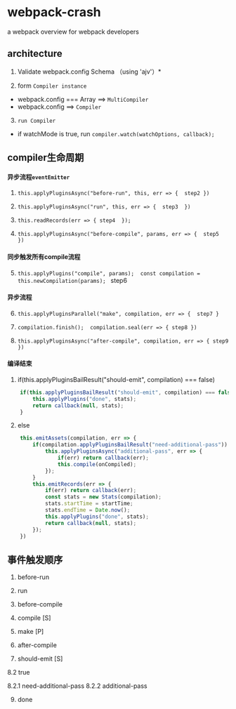 # webpack-crash

a webpack overview for webpack developers


## architecture

1. Validate webpack.config Schema （using 'ajv'）*

2. form `Compiler instance `

- webpack.config === Array   ==> `MultiCompiler`
- webpack.config ==>   `Compiler`

3. `run Compiler`

- if watchMode is true, run `compiler.watch(watchOptions, callback);`



## compiler生命周期

#### 异步流程`eventEmitter`

1.  `this.applyPluginsAsync("before-run", this, err => {  step2 })`

2. `this.applyPluginsAsync("run", this, err => {  step3  })`

3. `this.readRecords(err => { step4  });`

4. `this.applyPluginsAsync("before-compile", params, err => {  step5  })`

#### 同步触发所有compile流程

5. `this.applyPlugins("compile", params);  const compilation = this.newCompilation(params); ` step6

#### 异步流程

6. `this.applyPluginsParallel("make", compilation, err => {  step7 }`

7. `compilation.finish();  compilation.seal(err => { step8 })`

8. `this.applyPluginsAsync("after-compile", compilation, err => { step9 })`

#### 编译结束

1.  if(this.applyPluginsBailResult("should-emit", compilation) === false)
```js
    if(this.applyPluginsBailResult("should-emit", compilation) === false) {
        this.applyPlugins("done", stats);
        return callback(null, stats);
    }
```

2. else
```js
    this.emitAssets(compilation, err => {
        if(compilation.applyPluginsBailResult("need-additional-pass")) {
            this.applyPluginsAsync("additional-pass", err => {
				if(err) return callback(err);
				this.compile(onCompiled);
			});
        }
        this.emitRecords(err => {
			if(err) return callback(err);
			const stats = new Stats(compilation);
			stats.startTime = startTime;
		    stats.endTime = Date.now();
			this.applyPlugins("done", stats);
			return callback(null, stats);
		});
    })
```

## 事件触发顺序

1. before-run

2. run

3. before-compile

4. compile [S]

5. make [P]

6. after-compile

7. should-emit [S]

8.2 true

8.2.1 need-additional-pass
8.2.2 additional-pass

9. done
